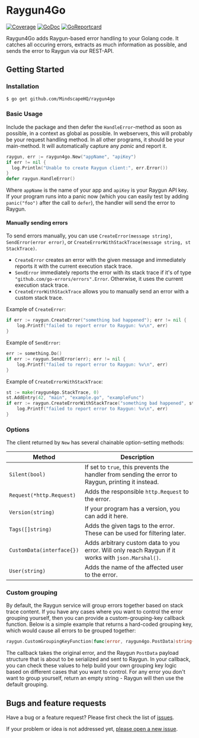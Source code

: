 # Raygun4Go
[![Coverage](http://gocover.io/_badge/github.com/MindscapeHQ/raygun4go)](http://gocover.io/github.com/MindscapeHQ/raygun4go)
[![GoDoc](https://godoc.org/github.com/MindscapeHQ/raygun4go?status.svg)](http://godoc.org/github.com/MindscapeHQ/raygun4go)
[![GoReportcard](http://goreportcard.com/badge/MindscapeHQ/raygun4go)](http://goreportcard.com/report/MindscapeHQ/raygun4go)

Raygun4Go adds Raygun-based error handling to your Golang code. It catches all occuring errors, extracts as much information as possible, and sends the error to Raygun via our REST-API.

## Getting Started

### Installation
```bash
$ go get github.com/MindscapeHQ/raygun4go
```

### Basic Usage

Include the package and then defer the `HandleError`-method as soon as possible, in a context as global as possible.
In webservers, this will probably be your request handling method. In all other programs, it should be your main-method.
It will automatically capture any _panic_ and report it.

```go
raygun, err := raygun4go.New("appName", "apiKey")
if err != nil {
  log.Println("Unable to create Raygun client:", err.Error())
}
defer raygun.HandleError()
```

Where ``appName`` is the name of your app and ``apiKey`` is your Raygun API key.
If your program runs into a panic now (which you can easily test by adding ``panic("foo")`` after the call to ``defer``), the handler will send the error to Raygun.

#### Manually sending errors

To send errors manually, you can use `CreateError(message string)`, `SendError(error error)`, or `CreateErrorWithStackTrace(message string, st StackTrace)`.
- `CreateError` creates an error with the given message and immediately reports it with the current execution stack trace.
- `SendError` immediately reports the error with its stack trace if it's of type `"github.com/go-errors/errors".Error`. Otherwise, it uses the current execution stack trace.
- `CreateErrorWithStackTrace` allows you to manually send an error with a custom stack trace.

Example of `CreateError`:
```go
if err := raygun.CreateError("something bad happened"); err != nil {
    log.Printf("failed to report error to Raygun: %v\n", err)
}
```

Example of `SendError`:
```go
err := something.Do()
if err := raygun.SendError(err); err != nil {
    log.Printf("failed to report error to Raygun: %v\n", err)
}
```

Example of `CreateErrorWithStackTrace`:
```go
st := make(raygun4go.StackTrace, 0)
st.AddEntry(42, "main", "example.go", "exampleFunc")
if err := raygun.CreateErrorWithStackTrace("something bad happened", st); err != nil {
    log.Printf("failed to report error to Raygun: %v\n", err)
}
```

### Options

The client returned by ``New`` has several chainable option-setting methods:

Method                    | Description
--------------------------|------------------------------------------------------------
`Silent(bool)`            | If set to `true`, this prevents the handler from sending the error to Raygun, printing it instead.
`Request(*http.Request)`  | Adds the responsible `http.Request` to the error.
`Version(string)`         | If your program has a version, you can add it here.
`Tags([]string)`          | Adds the given tags to the error. These can be used for filtering later.
`CustomData(interface{})` | Adds arbitrary custom data to you error. Will only reach Raygun if it works with `json.Marshal()`.
`User(string)`            | Adds the name of the affected user to the error.

### Custom grouping

By default, the Raygun service will group errors together based on stack trace content.
If you have any cases where you want to control the error grouping yourself, then you can provide a custom-grouping-key callback function.
Below is a simple example that returns a hard-coded grouping key, which would cause all errors to be grouped together:
```go
raygun.CustomGroupingKeyFunction(func(error, raygun4go.PostData)string{return "customGroupingKey"})
```

The callback takes the original error, and the Raygun `PostData` payload structure that is about to be serialized and sent to Raygun.
In your callback, you can check these values to help build your own grouping key logic based on different cases that you want to control.
For any error you don't want to group yourself, return an empty string - Raygun will then use the default grouping.

## Bugs and feature requests

Have a bug or a feature request? Please first check the list of [issues](https://github.com/MindscapeHQ/raygun4go/issues).

If your problem or idea is not addressed yet, [please open a new issue](https://github.com/MindscapeHQ/raygun4go/issues/new).
